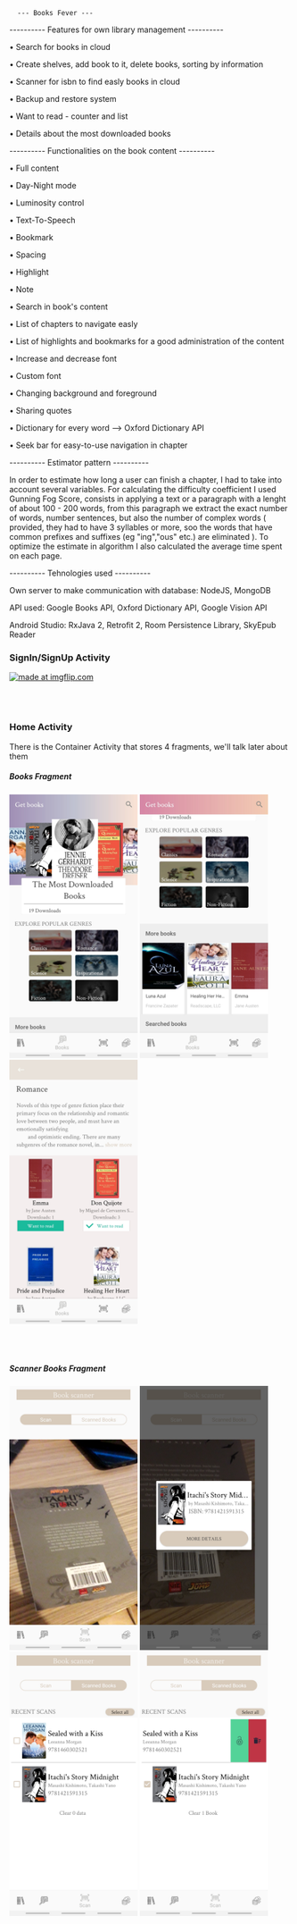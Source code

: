       --- Books Fever ---


---------- Features for own library management ----------

  • Search for books in cloud
  
  • Create shelves, add book to it, delete books, sorting by information
  
  • Scanner for isbn to find easly books in cloud
  
  • Backup and restore system
  
  • Want to read - counter and list
  
  • Details about the most downloaded books
  
  
  
---------- Functionalities on the book content ----------

  • Full content
  
  • Day-Night mode
  
  • Luminosity control
  
  • Text-To-Speech
  
  • Bookmark
  
  • Spacing
  
  • Highlight
  
  • Note
  
  • Search in book's content
  
  • List of chapters to navigate easly
  
  • List of highlights and bookmarks for a good administration of the content
  
  • Increase and decrease font
  
  • Custom font
  
  • Changing background and foreground
  
  • Sharing quotes
  
  • Dictionary for every word --> Oxford Dictionary API
  
  • Seek bar for easy-to-use navigation in chapter 
  
  
 ---------- Estimator pattern ----------
  
  In order to estimate how long a user can finish a chapter, I had to take into account several variables.
  For calculating the difficulty coefficient I used Gunning Fog Score, consists in applying a text or a paragraph with a lenght of about 100 - 200 words, from this paragraph we extract the exact number of words, number sentences, but also the number of complex words ( provided, they had to have 3 syllables or more, soo the words that have common prefixes and suffixes (eg "ing","ous" etc.) are eliminated ).
  To optimize the estimate in algorithm I also calculated the average time spent on each page.
  
  ---------- Tehnologies used ----------
  
  Own server to make communication with database: NodeJS, MongoDB
  
  API used: Google Books API, Oxford Dictionary API, Google Vision API
  
  Android Studio: RxJava 2, Retrofit 2, Room Persistence Library, SkyEpub Reader
  
  
  <h3> SignIn/SignUp Activity </h3>
 <a href="https://imgflip.com/gif/3fopxx"><img src="https://i.imgflip.com/3fopxx.gif" title="made at imgflip.com"/></a>
 
 
 <br></br>
   <h3> Home Activity </h3>
   <p> There is the Container Activity that stores 4 fragments, we'll talk later about them </p>
   <h5> Books Fragment </h5>
<p float="left">  
 <img src= "ScreenApp/Screenshot_20191107-161418_AndroidMobile.jpg" width = "230" heigh="280">
 <img src= "ScreenApp/Screenshot_20191107-161423_AndroidMobile.jpg" width = "230" heigh="280">
 <img src= "ScreenApp/Screenshot_20191107-161537_AndroidMobile.jpg" width = "230" heigh="280">
</p>
 
 <br></br>
   <h5> Scanner Books Fragment </h5>
<p float="left">  
 <img src= "ScreenApp/Screenshot_20191107-161453_AndroidMobile.jpg" width = "230" heigh="280">
 <img src= "ScreenApp/Screenshot_20191108-162333_AndroidMobile.jpg" width = "230" heigh="280">
 <img src= "ScreenApp/Screenshot_20191107-161504_AndroidMobile.jpg" width = "230" heigh="280">
 <img src= "ScreenApp/Screenshot_20191107-162526_AndroidMobile.jpg" width = "230" heigh="280">
</p>
   
   
 
  
  
  
  
  
  
  
